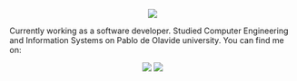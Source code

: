 <p align="center">
<img src="https://i.pinimg.com/originals/60/13/7a/60137a1f4da819d2c01b64f5bca7b79d.jpg" />
</p>

Currently working as a software developer. Studied Computer Engineering and Information Systems on Pablo de Olavide university. You can find me on:

<p align="center">
<a href= "https://www.linkedin.com/in/anderlakidain/"><img src="https://img.icons8.com/material-outlined/30/000000/linkedin.png"/></a>
<a href= "mailto:lakidainander@gmail.com"><img src="https://img.icons8.com/metro/26/000000/email.png"/></a>
</p>

<!--
**lakidain/lakidain** is a ✨ _special_ ✨ repository because its `README.md` (this file) appears on your GitHub profile.

Here are some ideas to get you started:

- 🔭 I’m currently working on ...
- 🌱 I’m currently learning ...
- 👯 I’m looking to collaborate on ...
- 🤔 I’m looking for help with ...
- 💬 Ask me about ...
- 📫 How to reach me: ...
- 😄 Pronouns: ...
- ⚡ Fun fact: ...
-->
